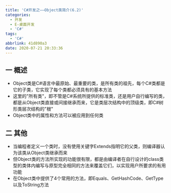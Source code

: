 ```yaml
---
title: 'C#开发之——Object类简介(6.2)'
categories:
  - 开发
  - E-桌面开发
  - 'C#'
tags:
  - 'C#'
abbrlink: 41d890a3
date: 2020-07-21 20:33:36
---
```

## 一 概述

* Object类是C#语言中最原始、最重要的类，是所有类的祖先，每个C#类都是它的子类，它实现了每个类都必须具有的基本方法
* 这里的"所有类"，即不管是C#系统所提供的标准类，还是用户自行编写的类，都是从Object类直接或间接继承而来，它是类层次结构中的顶级类，即C#树形类层次结构的"根"
* Object类中的属性和方法可以被应用到任何类

<!--more-->

## 二 其他

* 当编程者定义一个类时，没有使用关键字Extends指明它的父类，则编译器认为该类从Object类继承而来
* 但Object类的方法所实现的功能很有限，都是由编译者在自行设计的class类型的类体内编写与原型完全相同的方法来覆盖它们，以实现用户所要求的有用功能
* 在Object类中提供了4个常用的方法，即Equals、GetHashCode、GetType以及ToString方法